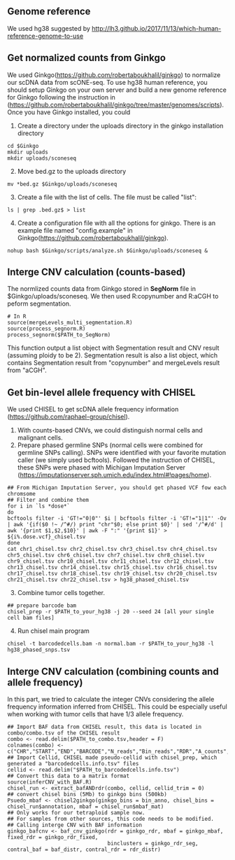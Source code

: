 ## Genome reference
We used hg38 suggested by http://lh3.github.io/2017/11/13/which-human-reference-genome-to-use
## Get normalized counts from Ginkgo
We used Ginkgo(https://github.com/robertaboukhalil/ginkgo) to normalize our scDNA data from scONE-seq. To use hg38 human reference, you should setup Ginkgo on your own server and build a new genome reference for Ginkgo following the instruction in (https://github.com/robertaboukhalil/ginkgo/tree/master/genomes/scripts).
Once you have Ginkgo installed, you could 
1. Create a directory under the uploads directory in the ginkgo installation directory
```
cd $Ginkgo
mkdir uploads
mkdir uploads/sconeseq
```
2. Move bed.gz to the uploads directory
```
mv *bed.gz $Ginkgo/uploads/sconeseq
```
3. Create a file with the list of cells. The file must be called "list":
```
ls | grep .bed.gz$ > list
```
4. Create a configuration file with all the options for ginkgo. There is an example file named "config.example" in Ginkgo(https://github.com/robertaboukhalil/ginkgo).
```
nohup bash $Ginkgo/scripts/analyze.sh $Ginkgo/uploads/sconeseq &
```
## Interge CNV calculation (counts-based)
The normlized counts data from Ginkgo stored in **SegNorm** file in $Ginkgo/uploads/sconeseq. We then used R:copynumber and R:aCGH to peform segmentation.
```
# In R
source(mergeLevels_multi_segmentation.R)
source(process_segnorm.R)
process_segnorm($PATH_to_SegNorm)
```
This function output a list object with Segmentation result and CNV result (assuming ploidy to be 2).
Segmentation result is also a list object, which contains Segmentation result from "copynumber" and mergeLevels result from "aCGH".
## Get bin-level allele frequency with CHISEL
We used CHISEL to get scDNA allele frequency information (https://github.com/raphael-group/chisel). 
1. With counts-based CNVs, we could distinguish normal cells and malignant cells.
2. Prepare phased germline SNPs (normal cells were combined for germline SNPs calling). SNPs were identified with your favorite mutation caller (we simply used bcftools). Followed the instruction of CHISEL, these SNPs were phased with Michigan Imputation Server (https://imputationserver.sph.umich.edu/index.html#!pages/home).
```
## From Michigan Imputation Server, you should get phased VCF fow each chromsome
## Filter and combine them
for i in `ls *dose*`
do
bcftools filter -i 'GT!="0|0"' $i | bcftools filter -i 'GT!="1|1"' -Ov | awk '{if($0 !~ /^#/) print "chr"$0; else print $0}' | sed '/^#/d' | awk '{print $1,$2,$10}' | awk -F ":" '{print $1}' > ${i%.dose.vcf}_chisel.tsv
done
cat chr1_chisel.tsv chr2_chisel.tsv chr3_chisel.tsv chr4_chisel.tsv chr5_chisel.tsv chr6_chisel.tsv chr7_chisel.tsv chr8_chisel.tsv chr9_chisel.tsv chr10_chisel.tsv chr11_chisel.tsv chr12_chisel.tsv chr13_chisel.tsv chr14_chisel.tsv chr15_chisel.tsv chr16_chisel.tsv chr17_chisel.tsv chr18_chisel.tsv chr19_chisel.tsv chr20_chisel.tsv chr21_chisel.tsv chr22_chisel.tsv > hg38_phased_chisel.tsv
```
3. Combine tumor cells together.
```
## prepare barcode bam
chisel_prep -r $PATH_to_your_hg38 -j 20 --seed 24 [all your single cell bam files]
```
4. Run chisel main program
```
chisel -t barcodedcells.bam -n normal.bam -r $PATH_to_your_hg38 -l hg38_phased_snps.tsv
```
## Interge CNV calculation (combining counts and allele frequency)
In this part, we tried to calculate the integer CNVs considering the allele frequency information inferred from CHISEL. This could be especially useful when working with tumor cells that have 1/3 allele frequency. 
```
## Import BAF data from CHISEL result, this data is located in combo/combo.tsv of the CHISEL result
combo <- read.delim($PATH_to_combo.tsv,header = F)
colnames(combo) <- c("CHR","START","END","BARCODE","N_reads","Bin_reads","RDR","A_counts","B_Counts","BAF")
## Import Cellid, CHISEL made pseudo-cellid with chisel_prep, which generated a "barcodedcells.info.tsv" files
cellid <- read.delim("$PATH_to_barcodedcells.info.tsv")
## Convert this data to a matrix format
source(inferCNV_with_BAF.R)
chisel_run <- extract_bafANDrdr(combo, cellid, cellid_trim = 0)
## convert chisel bins (5Mb) to ginkgo bins (500kb)
Psuedo_mbaf <- chisel2ginkgo(ginkgo_bins = bin_anno, chisel_bins = chisel_run$annotation, mbaf = chisel_run$mbaf_mat)
## Only works for our tetraploid sample now.
## For samples from other sources, this code needs to be modified.
## Calling interge CNV with BAF information
ginkgo_bafcnv <- baf_cnv_ginkgo(rdr = ginkgo_rdr, mbaf = ginkgo_mbaf, fixed_rdr = ginkgo_rdr_fixed,
                                binclusters = ginkgo_rdr_seg, contral_baf = baf_distr, contral_rdr = rdr_distr)
```
